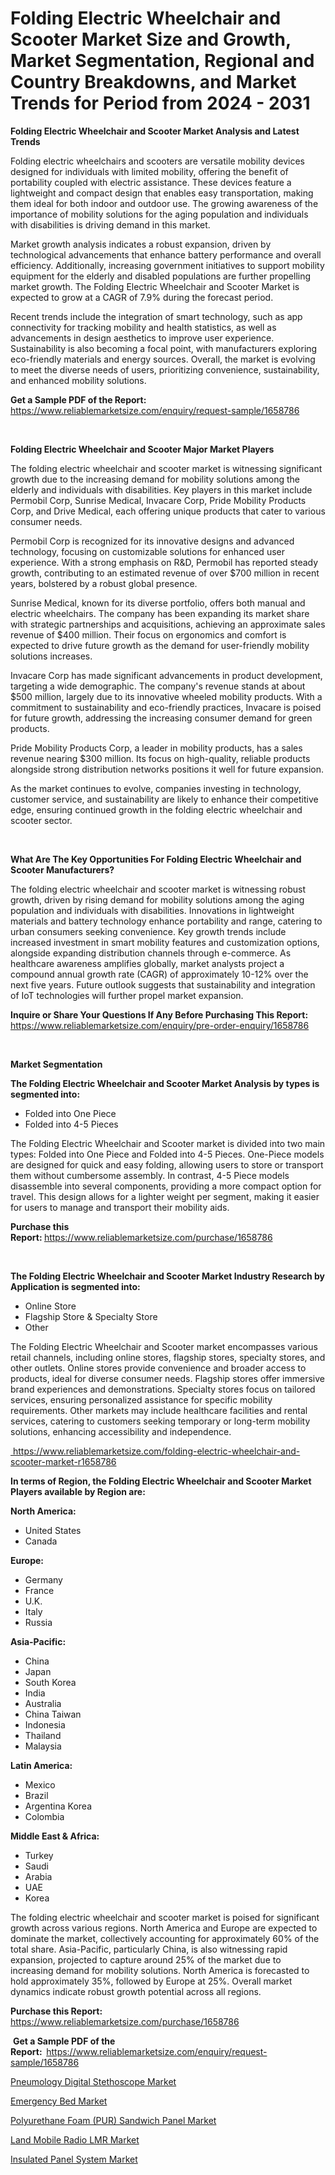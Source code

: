 <p><h1>Folding Electric Wheelchair and Scooter Market Size and Growth, Market Segmentation, Regional and Country Breakdowns, and Market Trends for Period from 2024 -  2031</h1></p><p><strong>Folding Electric Wheelchair and Scooter Market Analysis and Latest Trends</strong></p>
<p><p>Folding electric wheelchairs and scooters are versatile mobility devices designed for individuals with limited mobility, offering the benefit of portability coupled with electric assistance. These devices feature a lightweight and compact design that enables easy transportation, making them ideal for both indoor and outdoor use. The growing awareness of the importance of mobility solutions for the aging population and individuals with disabilities is driving demand in this market.</p><p>Market growth analysis indicates a robust expansion, driven by technological advancements that enhance battery performance and overall efficiency. Additionally, increasing government initiatives to support mobility equipment for the elderly and disabled populations are further propelling market growth. The Folding Electric Wheelchair and Scooter Market is expected to grow at a CAGR of 7.9% during the forecast period. </p><p>Recent trends include the integration of smart technology, such as app connectivity for tracking mobility and health statistics, as well as advancements in design aesthetics to improve user experience. Sustainability is also becoming a focal point, with manufacturers exploring eco-friendly materials and energy sources. Overall, the market is evolving to meet the diverse needs of users, prioritizing convenience, sustainability, and enhanced mobility solutions.</p></p>
<p><strong>Get a Sample PDF of the Report:&nbsp;</strong> <a href="https://www.reliablemarketsize.com/enquiry/request-sample/1658786?utm_campaign=1133&utm_medium=2&utm_source=Github&utm_content=ia&utm_term=28092024&utm_id=folding-electric-wheelchair-and-scooter">https://www.reliablemarketsize.com/enquiry/request-sample/1658786</a></p>
<p>&nbsp;</p>
<p><strong>Folding Electric Wheelchair and Scooter Major Market Players</strong></p>
<p><p>The folding electric wheelchair and scooter market is witnessing significant growth due to the increasing demand for mobility solutions among the elderly and individuals with disabilities. Key players in this market include Permobil Corp, Sunrise Medical, Invacare Corp, Pride Mobility Products Corp, and Drive Medical, each offering unique products that cater to various consumer needs.</p><p>Permobil Corp is recognized for its innovative designs and advanced technology, focusing on customizable solutions for enhanced user experience. With a strong emphasis on R&D, Permobil has reported steady growth, contributing to an estimated revenue of over $700 million in recent years, bolstered by a robust global presence.</p><p>Sunrise Medical, known for its diverse portfolio, offers both manual and electric wheelchairs. The company has been expanding its market share with strategic partnerships and acquisitions, achieving an approximate sales revenue of $400 million. Their focus on ergonomics and comfort is expected to drive future growth as the demand for user-friendly mobility solutions increases.</p><p>Invacare Corp has made significant advancements in product development, targeting a wide demographic. The company's revenue stands at about $500 million, largely due to its innovative wheeled mobility products. With a commitment to sustainability and eco-friendly practices, Invacare is poised for future growth, addressing the increasing consumer demand for green products.</p><p>Pride Mobility Products Corp, a leader in mobility products, has a sales revenue nearing $300 million. Its focus on high-quality, reliable products alongside strong distribution networks positions it well for future expansion. </p><p>As the market continues to evolve, companies investing in technology, customer service, and sustainability are likely to enhance their competitive edge, ensuring continued growth in the folding electric wheelchair and scooter sector.</p></p>
<p>&nbsp;</p>
<p><strong>What Are The Key Opportunities For Folding Electric Wheelchair and Scooter Manufacturers?</strong></p>
<p><p>The folding electric wheelchair and scooter market is witnessing robust growth, driven by rising demand for mobility solutions among the aging population and individuals with disabilities. Innovations in lightweight materials and battery technology enhance portability and range, catering to urban consumers seeking convenience. Key growth trends include increased investment in smart mobility features and customization options, alongside expanding distribution channels through e-commerce. As healthcare awareness amplifies globally, market analysts project a compound annual growth rate (CAGR) of approximately 10-12% over the next five years. Future outlook suggests that sustainability and integration of IoT technologies will further propel market expansion.</p></p>
<p><strong>Inquire or Share Your Questions If Any Before Purchasing This Report:</strong> <a href="https://www.reliablemarketsize.com/enquiry/pre-order-enquiry/1658786?utm_campaign=1133&utm_medium=2&utm_source=Github&utm_content=ia&utm_term=28092024&utm_id=folding-electric-wheelchair-and-scooter">https://www.reliablemarketsize.com/enquiry/pre-order-enquiry/1658786</a></p>
<p>&nbsp;</p>
<p><strong>Market Segmentation</strong></p>
<p><strong>The Folding Electric Wheelchair and Scooter Market Analysis by types is segmented into:</strong></p>
<p><ul><li>Folded into One Piece</li><li>Folded into 4-5 Pieces</li></ul></p>
<p><p>The Folding Electric Wheelchair and Scooter market is divided into two main types: Folded into One Piece and Folded into 4-5 Pieces. One-Piece models are designed for quick and easy folding, allowing users to store or transport them without cumbersome assembly. In contrast, 4-5 Piece models disassemble into several components, providing a more compact option for travel. This design allows for a lighter weight per segment, making it easier for users to manage and transport their mobility aids.</p></p>
<p><strong>Purchase this Report:&nbsp;</strong><a href="https://www.reliablemarketsize.com/purchase/1658786?utm_campaign=1133&utm_medium=2&utm_source=Github&utm_content=ia&utm_term=28092024&utm_id=folding-electric-wheelchair-and-scooter">https://www.reliablemarketsize.com/purchase/1658786</a></p>
<p>&nbsp;</p>
<p><strong>The Folding Electric Wheelchair and Scooter Market Industry Research by Application is segmented into:</strong></p>
<p><ul><li>Online Store</li><li>Flagship Store & Specialty Store</li><li>Other</li></ul></p>
<p><p>The Folding Electric Wheelchair and Scooter market encompasses various retail channels, including online stores, flagship stores, specialty stores, and other outlets. Online stores provide convenience and broader access to products, ideal for diverse consumer needs. Flagship stores offer immersive brand experiences and demonstrations. Specialty stores focus on tailored services, ensuring personalized assistance for specific mobility requirements. Other markets may include healthcare facilities and rental services, catering to customers seeking temporary or long-term mobility solutions, enhancing accessibility and independence.</p></p>
<p><a href="https://www.reliablemarketsize.com/folding-electric-wheelchair-and-scooter-market-r1658786?utm_campaign=1133&utm_medium=2&utm_source=Github&utm_content=ia&utm_term=28092024&utm_id=folding-electric-wheelchair-and-scooter">&nbsp;https://www.reliablemarketsize.com/folding-electric-wheelchair-and-scooter-market-r1658786</a></p>
<p><strong>In terms of Region, the Folding Electric Wheelchair and Scooter Market Players available by Region are:</strong></p>
<p>
    <p> <strong> North America: </strong>
        <ul>
            <li>United States</li>
            <li>Canada</li>
        </ul>
        </p> 
    <p> <strong> Europe: </strong>
        <ul>
            <li>Germany</li>
            <li>France</li>
            <li>U.K.</li>
            <li>Italy</li>
            <li>Russia</li>
        </ul>
        </p> 
    <p> <strong> Asia-Pacific: </strong>
        <ul>
            <li>China</li>
            <li>Japan</li>
            <li>South Korea</li>
            <li>India</li>
            <li>Australia</li>
            <li>China Taiwan</li>
            <li>Indonesia</li>
            <li>Thailand</li>
            <li>Malaysia</li>
        </ul>
        </p> 
    <p> <strong> Latin America: </strong>
        <ul>
            <li>Mexico</li>
            <li>Brazil</li>
            <li>Argentina Korea</li>
            <li>Colombia</li>
        </ul>
        </p> 
    <p> <strong> Middle East & Africa: </strong>
        <ul>
            <li>Turkey</li>
            <li>Saudi</li>
            <li>Arabia</li>
            <li>UAE</li>
            <li>Korea</li>
        </ul>
    </p>
    </p>
<p><p>The folding electric wheelchair and scooter market is poised for significant growth across various regions. North America and Europe are expected to dominate the market, collectively accounting for approximately 60% of the total share. Asia-Pacific, particularly China, is also witnessing rapid expansion, projected to capture around 25% of the market due to increasing demand for mobility solutions. North America is forecasted to hold approximately 35%, followed by Europe at 25%. Overall market dynamics indicate robust growth potential across all regions.</p></p>
<p><strong>Purchase this Report: </strong><a href="https://www.reliablemarketsize.com/purchase/1658786?utm_campaign=1133&utm_medium=2&utm_source=Github&utm_content=ia&utm_term=28092024&utm_id=folding-electric-wheelchair-and-scooter">https://www.reliablemarketsize.com/purchase/1658786</a></p>
<p>&nbsp;<strong>Get a Sample PDF of the Report:&nbsp;&nbsp;</strong><a href="https://www.reliablemarketsize.com/enquiry/request-sample/1658786?utm_campaign=1133&utm_medium=2&utm_source=Github&utm_content=ia&utm_term=28092024&utm_id=folding-electric-wheelchair-and-scooter">https://www.reliablemarketsize.com/enquiry/request-sample/1658786</a></p>
<p><strong></strong></p>
<p><p><a href="https://www.linkedin.com/pulse/pneumology-digital-stethoscope-market-size-segmentation-trends-5dkfc?trackingId=MM0uwFiJSvC0jh3DNOKtbA%3D%3D&utm_campaign=1133&utm_medium=2&utm_source=Github&utm_content=ia&utm_term=28092024&utm_id=folding-electric-wheelchair-and-scooter">Pneumology Digital Stethoscope Market</a></p><p><a href="https://www.linkedin.com/pulse/emerging-opportunities-challenges-global-emergency-bed-market-x3mbc?trackingId=EtdUW7kFRD2lxtLh%2Bvb2YA%3D%3D&utm_campaign=1133&utm_medium=2&utm_source=Github&utm_content=ia&utm_term=28092024&utm_id=folding-electric-wheelchair-and-scooter">Emergency Bed Market</a></p><p><a href="https://issuu.com/reportprime-2/docs/polyurethane-foam-pur-sandwich-pane_6411f7af06a91c?utm_campaign=1133&utm_medium=2&utm_source=Github&utm_content=ia&utm_term=28092024&utm_id=folding-electric-wheelchair-and-scooter">Polyurethane Foam (PUR) Sandwich Panel Market</a></p><p><a href="https://www.linkedin.com/pulse/how-land-mobile-radio-lmr-market-evolve-growth-analysis-cicic?trackingId=ohqLGNGaT165K54CkElkfA%3D%3D&utm_campaign=1133&utm_medium=2&utm_source=Github&utm_content=ia&utm_term=28092024&utm_id=folding-electric-wheelchair-and-scooter">Land Mobile Radio LMR Market</a></p><p><a href="https://issuu.com/reportprime-2/docs/insulated-panel-system-market-size-_201167c317b439?utm_campaign=1133&utm_medium=2&utm_source=Github&utm_content=ia&utm_term=28092024&utm_id=folding-electric-wheelchair-and-scooter">Insulated Panel System Market</a></p></p>